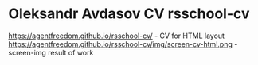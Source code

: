 # Oleksandr Avdasov CV rsschool-cv

https://agentfreedom.github.io/rsschool-cv/ - CV for HTML layout
https://agentfreedom.github.io/rsschool-cv/img/screen-cv-html.png - screen-img result of work
